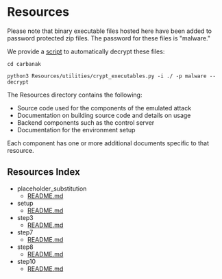 # Resources

Please note that binary executable files hosted here have been added to password protected zip files.  The password for these files is "malware."

We provide a [script](/Resources/utilities/crypt_executables.py) to automatically decrypt these files:

```
cd carbanak

python3 Resources/utilities/crypt_executables.py -i ./ -p malware --decrypt
```

The Resources directory contains the following:

* Source code used for the components of the emulated attack
* Documentation on building source code and details on usage
* Backend components such as the control server
* Documentation for the environment setup

Each component has one or more additional documents specific to that resource.

## Resources Index

* placeholder_substitution
  - [README.md](placeholder_substitution/README.md)
* setup
  - [README.md](setup/README.md)
* step3
  - [README.md](step3/README.md)
* step7
  - [README.md](step7/README.md)
* step8
  - [README.md](step8/README.md)
* step10
  - [README.md](step10/README.md)

